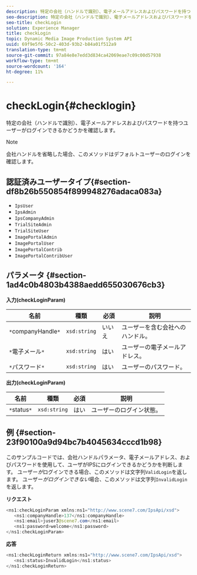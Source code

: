 ```yaml
---
description: 特定の会社（ハンドルで識別）、電子メールアドレスおよびパスワードを持つユーザーがログインできるかどうかを確認します。
seo-description: 特定の会社（ハンドルで識別）、電子メールアドレスおよびパスワードを持つユーザーがログインできるかどうかを確認します。
seo-title: checkLogin
solution: Experience Manager
title: checkLogin
topic: Dynamic Media Image Production System API
uuid: 69f9e5f6-50c2-403d-93b2-b84a01f512a9
translation-type: tm+mt
source-git-commit: 97a84e8e7edd3d834ca42069eae7c09c00d57938
workflow-type: tm+mt
source-wordcount: '164'
ht-degree: 11%

---
```



# checkLogin{#checklogin}

特定の会社（ハンドルで識別）、電子メールアドレスおよびパスワードを持つユーザーがログインできるかどうかを確認します。

>[!NOTE]
>
>会社ハンドルを省略した場合、このメソッドはデフォルトユーザーのログインを確認します。

## 認証済みユーザータイプ{#section-df8b26b550854f899948276adaca083a}

* `IpsUser`
* `IpsAdmin`
* `IpsCompanyAdmin`
* `TrialSiteAdmin`
* `TrialSiteUser`
* `ImagePortalAdmin`
* `ImagePortalUser`
* `ImagePortalContrib`
* `ImagePortalContribUser`

## パラメータ {#section-1ad4c0b4803b4388aedd655030676cb3}

**入力(checkLoginParam)**

| 名前 | 種類 | 必須 | 説明 |
|---|---|---|---|
| `*`companyHandle`*` | `xsd:string` | いいえ | ユーザーを含む会社へのハンドル。 |
| `*`電子メール`*` | `xsd:string` | はい | ユーザーの電子メールアドレス。 |
| `*`パスワード`*` | `xsd:string` | はい | ユーザーのパスワード。 |

**出力(checkLoginParam)**

| 名前 | 種類 | 必須 | 説明 |
|---|---|---|---|
| `*`status`*` | `xsd:string` | はい | ユーザーのログイン状態。 |

## 例 {#section-23f90100a9d94bc7b4045634cccd1b98}

このサンプルコードでは、会社ハンドルパラメータ、電子メールアドレス、およびパスワードを使用して、ユーザがIPSにログインできるかどうかを判断します。 ユーザー&#x200B;*が*&#x200B;ログインできる場合、このメソッドは文字列`ValidLogin`を返します。 ユーザー&#x200B;*がログインできない*&#x200B;場合、このメソッドは文字列`InvalidLogin`を返します。

**リクエスト**

```java
<ns1:checkLoginParam xmlns:ns1="http://www.scene7.com/IpsApi/xsd">
   <ns1:companyHandle>137</ns1:companyHandle>
   <ns1:email>juser3@scene7.com</ns1:email>
   <ns1:password>welcome</ns1:password>
</ns1:checkLoginParam>
```

**応答**

```java
<ns1:checkLoginReturn xmlns:ns1="http://www.scene7.com/IpsApi/xsd">
   <ns1:status>InvalidLogin</ns1:status>
</ns1:checkLoginReturn>
```

